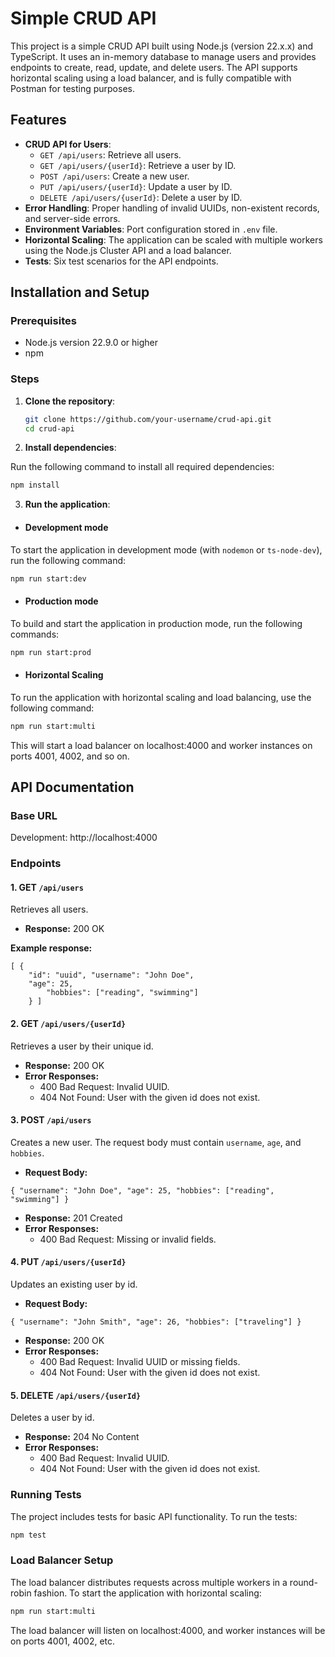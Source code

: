 # Simple CRUD API

This project is a simple CRUD API built using Node.js (version 22.x.x) and TypeScript. It uses an in-memory database to manage users and provides endpoints to create, read, update, and delete users. The API supports horizontal scaling using a load balancer, and is fully compatible with Postman for testing purposes.

## Features

- **CRUD API for Users**:
  - `GET /api/users`: Retrieve all users.
  - `GET /api/users/{userId}`: Retrieve a user by ID.
  - `POST /api/users`: Create a new user.
  - `PUT /api/users/{userId}`: Update a user by ID.
  - `DELETE /api/users/{userId}`: Delete a user by ID.
- **Error Handling**: Proper handling of invalid UUIDs, non-existent records, and server-side errors.
- **Environment Variables**: Port configuration stored in `.env` file.
- **Horizontal Scaling**: The application can be scaled with multiple workers using the Node.js Cluster API and a load balancer.
- **Tests**: Six test scenarios for the API endpoints.

## Installation and Setup

### Prerequisites

- Node.js version 22.9.0 or higher
- npm

### Steps

1. **Clone the repository**:

   ```bash
   git clone https://github.com/your-username/crud-api.git
   cd crud-api
   ```

2. **Install dependencies**:

Run the following command to install all required dependencies:

```bash
npm install
```

3. **Run the application**:

- #### Development mode

To start the application in development mode (with `nodemon` or `ts-node-dev`), run the following command:

```bash
npm run start:dev
```

- #### Production mode

To build and start the application in production mode, run the following commands:

```bash
npm run start:prod
```

- #### Horizontal Scaling

To run the application with horizontal scaling and load balancing, use the following command:

```bash
npm run start:multi
```

This will start a load balancer on localhost:4000 and worker instances on ports 4001, 4002, and so on.

## API Documentation

### Base URL

Development: http://localhost:4000

### Endpoints

#### 1. GET `/api/users`

Retrieves all users.

- **Response:** 200 OK

**Example response:**

```
[ {
    "id": "uuid", "username": "John Doe",
    "age": 25,
        "hobbies": ["reading", "swimming"]
    } ]
```

#### 2. GET `/api/users/{userId}`

Retrieves a user by their unique id.

- **Response:** 200 OK
- **Error Responses:**
  - 400 Bad Request: Invalid UUID.
  - 404 Not Found: User with the given id does not exist.

#### 3. POST `/api/users`

Creates a new user. The request body must contain `username`, `age`, and `hobbies`.

- **Request Body:**

```
{ "username": "John Doe", "age": 25, "hobbies": ["reading", "swimming"] }
```

- **Response:** 201 Created
- **Error Responses:**
  - 400 Bad Request: Missing or invalid fields.

#### 4. PUT `/api/users/{userId}`

Updates an existing user by id.

- **Request Body:**

```
{ "username": "John Smith", "age": 26, "hobbies": ["traveling"] }
```

- **Response:** 200 OK
- **Error Responses:**
  - 400 Bad Request: Invalid UUID or missing fields.
  - 404 Not Found: User with the given id does not exist.

#### 5. DELETE `/api/users/{userId}`

Deletes a user by id.

- **Response:** 204 No Content
- **Error Responses:**
  - 400 Bad Request: Invalid UUID.
  - 404 Not Found: User with the given id does not exist.

### Running Tests

The project includes tests for basic API functionality. To run the tests:

```bash
npm test
```

### Load Balancer Setup

The load balancer distributes requests across multiple workers in a round-robin fashion. To start the application with horizontal scaling:

```bash
npm run start:multi
```

The load balancer will listen on localhost:4000, and worker instances will be on ports 4001, 4002, etc.
